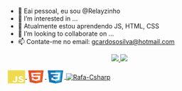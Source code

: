 - 👋 Eai pessoal, eu sou @Relayzinho
- 👀 I’m interested in ...
- 🌱 Atualmente estou aprendendo JS, HTML, CSS
- 💞️ I’m looking to collaborate on ...
- 📫 Contate-me no email: gcardososilva@hotmail.com

<div align="center">
  <a href="https://github.com/Relayzinho">
  <img height="180em" src="https://github-readme-stats.vercel.app/api?username=Relayzinho&show_icons=true&theme=dark&include_all_commits=true&count_private=true"/>
  <img height="180em" src="https://github-readme-stats.vercel.app/api/top-langs/?username=Relayzinho&layout=compact&langs_count=7&theme=dark"/>
</div>
<div style="display: inline_block"><br>
  <img align="center" alt="Rafa-Js" height="30" width="40" src="https://raw.githubusercontent.com/devicons/devicon/master/icons/javascript/javascript-plain.svg">
  <img align="center" alt="Rafa-HTML" height="30" width="40" src="https://raw.githubusercontent.com/devicons/devicon/master/icons/html5/html5-original.svg">
  <img align="center" alt="Rafa-CSS" height="30" width="40" src="https://raw.githubusercontent.com/devicons/devicon/master/icons/css3/css3-original.svg">
  <img align="center" alt="Rafa-Csharp" height="30" width="40" src="https://cdn.jsdelivr.net/gh/devicons/devicon/icons/cplusplus/cplusplus-original.svg">
</div>

##
